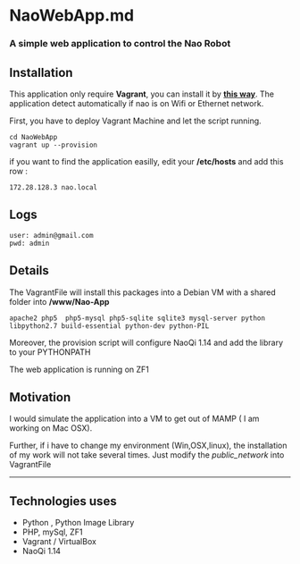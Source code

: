 # NaoWebApp.md
### A simple web application to control the Nao Robot


## Installation

This application only require **Vagrant**, you can install it by **[this way](https://www.vagrantup.com)**.
The application detect automatically if nao is on Wifi or Ethernet network.

First, you have to deploy Vagrant Machine and let the script running.

```
cd NaoWebApp
vagrant up --provision
```

if you want to find the application easilly, edit your **/etc/hosts** and add this row :
```
172.28.128.3 nao.local
```
## Logs
```
user: admin@gmail.com
pwd: admin

```
## Details

The VagrantFile will install this packages into a Debian VM with a shared folder into **/www/Nao-App**

```
apache2 php5  php5-mysql php5-sqlite sqlite3 mysql-server python
libpython2.7 build-essential python-dev python-PIL
```

Moreover, the provision script will configure NaoQi 1.14 and add the library to your PYTHONPATH

The web application is running on ZF1



## Motivation

I would simulate the application into a VM to get out of MAMP ( I am working on Mac OSX).

Further, if i have to change my environment (Win,OSX,linux), the installation of my work will not take several times. Just modify the
*public_network* into VagrantFile

---
## Technologies uses
- Python , Python Image Library
- PHP, mySql, ZF1
- Vagrant / VirtualBox
- NaoQi 1.14
